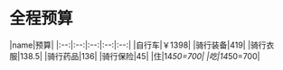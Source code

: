 全程预算
=======
|name|预算|
|:--:|:--:|:--:|:--:|:--:|
|自行车|￥1398|
|骑行装备|419|
|骑行衣服|138.5|
|骑行药品|136|
|骑行保险|45|
|住|14*50=700|
|吃|14*50=700|